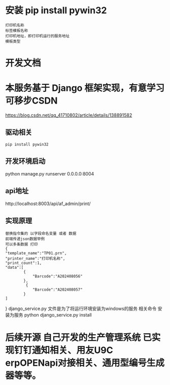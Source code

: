 # 安装 pip install pywin32
    打印机名称 
    标签模板名称
    打印机地址，即打印机运行的服务地址
    模板类型
# 开发文档
# 本服务基于 Django 框架实现，有意学习可移步CSDN
https://blog.csdn.net/qq_41710802/article/details/138891582
## 驱动相关
    pip install pywin32
## 开发环境启动
python manage.py runserver 0.0.0.0:8004
## api地址
http://localhost:8003/api/af_admin/print/
## 实现原理
    替换指令集的 以字段命名变量 或者 数据
    前端传递json数据举例
    可以多条数据 打印
    {
    "template_name":"TP01.prn",
    "printer_name":"打印机名称",
    "print_count":1,
    "data":[
            {
                "Barcode":"A202408056"
            },
             {
                "Barcode":"A202408057"
            }
    ]
}
django_service.py 文件是为了将运行环境安装为windows的服务
相关命令
安装为服务
python django_service.py install
# 后续开源 自己开发的生产管理系统   已实现钉钉通知相关、用友U9C erpOPENapi对接相关、通用型编号生成器等等。
